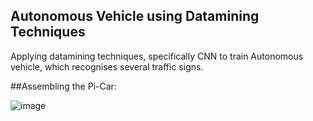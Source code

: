## Autonomous Vehicle using Datamining Techniques

Applying datamining techniques, specifically CNN to train Autonomous vehicle, which recognises several traffic signs.

##Assembling the Pi-Car:

![image](https://drive.google.com/uc?export=view&id=<1hltvAJfKQzFHEhkanPAmXIp7T4TKahG9>)
